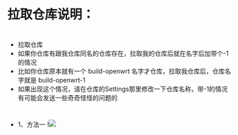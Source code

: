 # 拉取仓库说明：
#
- 拉取仓库
- 如果你仓库有跟我仓库同名的仓库存在，拉取我的仓库后就在名字后加带个-1的情况
- 比如你仓库原本就有一个 build-openwrt 名字才仓库，拉取我仓库后，仓库名字就是  build-openwrt-1
- 如果出现这个情况，请在仓库的Settings那里修改一下仓库名称，带-1的情况有可能会发送一些奇奇怪怪的问题的
#
- 1、方法一
!<img src="https://github.com/danshui-git/shuoming/blob/master/doc/la3.png" />
#

